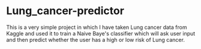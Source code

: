 # Lung_cancer-predictor
This is a very simple project in which I have taken Lung cancer data from Kaggle and used it to train a Naive Baye's classifier which will ask user input and then predict whether the user has a high or low risk of Lung cancer.
